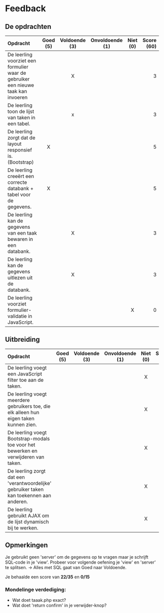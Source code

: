 # Feedback #
## De opdrachten ##
| Opdracht | Goed (5) | Voldoende (3) | Onvoldoende (1) | Niet (0) | Score (60)|
| :------- | :---: | :---------: | :-----------: | :----: |---:|
| De leerling voorziet een formulier waar de gebruiker een nieuwe taak kan invoeren | |X | | |3 |
| De leerling toon de lijst van taken in een tabel.  | |x | | |3 |
| De leerling zorgt dat de layout responsief is. (Bootstrap)  |X | | | |5 |
| De leerling creeërt een correcte databank + tabel voor de gegevens. | X| | | | 5|
| De leerling kan de gegevens van een taak bewaren in een databank. | |X | | |3 |
| De leerling kan de gegevens uitlezen uit de databank. | |X | | | 3|
| De leerling voorziet formulier-validatie in JavaScript. | | | | X|0 |

## Uitbreiding ##
| Opdracht | Goed (5) | Voldoende (3) | Onvoldoende (1) | Niet (0)| Score (15)|
| :------- | :---: | :---------: | :-----------: | :----: |---:|
| De leerling voegt een JavaScript filter toe aan de taken. ||||X|0|
| De leerling voegt meerdere gebruikers toe, die elk alleen hun eigen taken kunnen zien.||||X|0|
| De leerling voegt Bootstrap-modals toe voor het bewerken en verwijderen van taken.||||X|0|
| De leerling zorgt dat een 'verantwoordelijke' gebruiker taken kan toekennen aan anderen. ||||X|0|
| De leerling gebruikt AJAX om de lijst dynamisch bij te werken.||||X|0|

## Opmerkingen ##
Je gebruikt geen 'server' om de gegevens op te vragen maar je schrijft SQL-code in je 'view'. Probeer voor volgende oefening je 'view' en 'server' te splitsen.
-> Alles met SQL gaat van Goed naar Voldoende.

Je behaalde een score van __22/35__ en __0/15__

### Mondelinge verdediging: ###
* Wat doet taaak.php exact?
* Wat doet 'return confirm' in je verwijder-knop?

